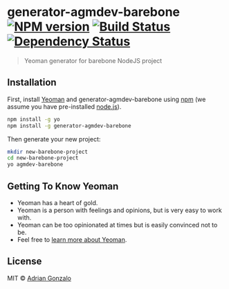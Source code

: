 # generator-agmdev-barebone [![NPM version][npm-image]][npm-url] [![Build Status][travis-image]][travis-url] [![Dependency Status][daviddm-image]][daviddm-url]
> Yeoman generator for barebone NodeJS project

## Installation

First, install [Yeoman](http://yeoman.io) and generator-agmdev-barebone using [npm](https://www.npmjs.com/) (we assume you have pre-installed [node.js](https://nodejs.org/)).

```bash
npm install -g yo
npm install -g generator-agmdev-barebone
```

Then generate your new project:

```bash
mkdir new-barebone-project
cd new-barebone-project
yo agmdev-barebone
```

## Getting To Know Yeoman

 * Yeoman has a heart of gold.
 * Yeoman is a person with feelings and opinions, but is very easy to work with.
 * Yeoman can be too opinionated at times but is easily convinced not to be.
 * Feel free to [learn more about Yeoman](http://yeoman.io/).

## License

MIT © [Adrian Gonzalo](https://agm-dev.ninja)


[npm-image]: https://badge.fury.io/js/generator-agmdev-barebone.svg
[npm-url]: https://npmjs.org/package/generator-agmdev-barebone
[travis-image]: https://travis-ci.com/agm-dev/generator-agmdev-barebone.svg?branch=master
[travis-url]: https://travis-ci.com/agm-dev/generator-agmdev-barebone
[daviddm-image]: https://david-dm.org/agm-dev/generator-agmdev-barebone.svg?theme=shields.io
[daviddm-url]: https://david-dm.org/agm-dev/generator-agmdev-barebone
